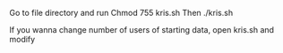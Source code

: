
Go to file directory and run
Chmod 755 kris.sh
Then
./kris.sh

If you wanna change number of users of starting data, open kris.sh and modify
